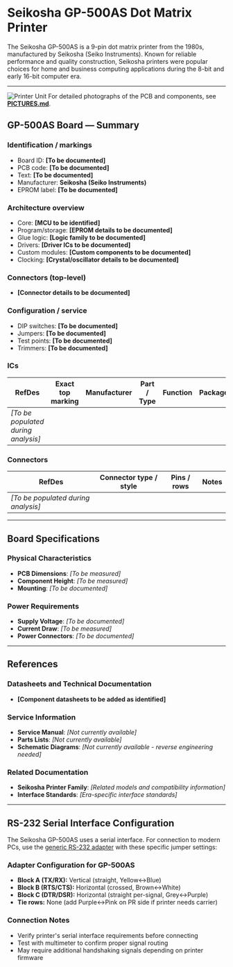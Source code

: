 # Seikosha GP-500AS Dot Matrix Printer

The Seikosha GP-500AS is a 9-pin dot matrix printer from the 1980s, manufactured by Seikosha (Seiko Instruments). Known for reliable performance and quality construction, Seikosha printers were popular choices for home and business computing applications during the 8-bit and early 16-bit computer era.

---
![Printer Unit](pictures/seikosha_gp_500as.png)
For detailed photographs of the PCB and components, see **[PICTURES.md](PICTURES.md)**.

## GP-500AS Board — Summary

### Identification / markings

- Board ID: **[To be documented]**
- PCB code: **[To be documented]**
- Text: **[To be documented]**
- Manufacturer: **Seikosha (Seiko Instruments)**
- EPROM label: **[To be documented]**

### Architecture overview

- Core: **[MCU to be identified]**
- Program/storage: **[EPROM details to be documented]**
- Glue logic: **[Logic family to be documented]**
- Drivers: **[Driver ICs to be documented]**
- Custom modules: **[Custom components to be documented]**
- Clocking: **[Crystal/oscillator details to be documented]**

### Connectors (top-level)

- **[Connector details to be documented]**

### Configuration / service

- DIP switches: **[To be documented]**
- Jumpers: **[To be documented]**
- Test points: **[To be documented]**
- Trimmers: **[To be documented]**

### ICs

| RefDes | Exact top marking | Manufacturer | Part / Type | Function | Package | Notes |
|---|---|---|---|---|---|---|
| *[To be populated during analysis]* | | | | | | |

### Connectors

| RefDes | Connector type / style | Pins / rows  | Notes |
|---|---|---|---|
| *[To be populated during analysis]* | | | |

---

## Board Specifications

### Physical Characteristics
- **PCB Dimensions**: *[To be measured]*
- **Component Height**: *[To be measured]*
- **Mounting**: *[To be documented]*

### Power Requirements
- **Supply Voltage**: *[To be documented]*
- **Current Draw**: *[To be measured]*
- **Power Connectors**: *[To be documented]*

---

## References

### Datasheets and Technical Documentation
- **[Component datasheets to be added as identified]**

### Service Information
- **Service Manual**: *[Not currently available]*
- **Parts Lists**: *[Not currently available]*
- **Schematic Diagrams**: *[Not currently available - reverse engineering needed]*

### Related Documentation
- **Seikosha Printer Family**: *[Related models and compatibility information]*
- **Interface Standards**: *[Era-specific interface standards]*

---

## RS-232 Serial Interface Configuration

The Seikosha GP-500AS uses a serial interface. For connection to modern PCs, use the [generic RS-232 adapter](../../common/interfaces/RS232_Adapter_Layout.md) with these specific jumper settings:

### Adapter Configuration for GP-500AS

- **Block A (TX/RX):** Vertical (straight, Yellow↔Blue)
- **Block B (RTS/CTS):** Horizontal (crossed, Brown↔White)
- **Block C (DTR/DSR):** Horizontal (straight per-signal, Grey↔Purple)
- **Tie rows:** None (add Purple↔Pink on PR side if printer needs carrier)

### Connection Notes
- Verify printer's serial interface requirements before connecting
- Test with multimeter to confirm proper signal routing
- May require additional handshaking signals depending on printer firmware